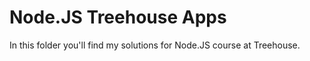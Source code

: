 Node.JS Treehouse Apps
======================

In this folder you'll find my solutions for Node.JS course at Treehouse.
